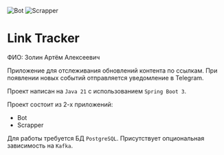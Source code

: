 ![Bot](https://github.com/zigzag191/java-backend-course-2024/actions/workflows/bot.yml/badge.svg)
![Scrapper](https://github.com/zigzag191/java-backend-course-2024/actions/workflows/scrapper.yml/badge.svg)

# Link Tracker

ФИО: Золин Артём Алексеевич

Приложение для отслеживания обновлений контента по ссылкам.
При появлении новых событий отправляется уведомление в Telegram.

Проект написан на `Java 21` с использованием `Spring Boot 3`.

Проект состоит из 2-х приложений:
* Bot
* Scrapper

Для работы требуется БД `PostgreSQL`. Присутствует опциональная зависимость на `Kafka`.
